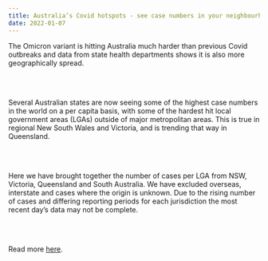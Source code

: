 ```yaml
---
title: Australia’s Covid hotspots - see case numbers in your neighbourhood
date: 2022-01-07
---
```


<p>The Omicron variant is hitting Australia much harder than previous Covid outbreaks and data from state health departments shows it is also more geographically spread.</p><br><br>

<p>Several Australian states are now seeing some of the highest case numbers in the world on a per capita basis, with some of the hardest hit local government areas (LGAs) outside of major metropolitan areas. This is true in regional New South Wales and Victoria, and is trending that way in Queensland.</p><br><br>

<p>Here we have brought together the number of cases per LGA from NSW, Victoria, Queensland and South Australia. We have excluded overseas, interstate and cases where the origin is unknown. Due to the rising number of cases and differing reporting periods for each jurisdiction the most recent day’s data may not be complete.</p><br><br>

<p>Read more <a href="https://www.theguardian.com/australia-news/ng-interactive/2022/jan/07/australias-covid-hotspots-see-case-numbers-in-your-neighbourhood">here</a>.</p>